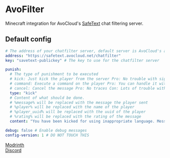 # AvoFilter

Minecraft integration for AvoCloud's [SafeText](https://github.com/rwolf2467/SafeText) chat filtering server.


## Default config

```yaml
# The address of your chatfilter server, default server is AvoCloud's and will work, recommended to use your own server as delays are avoided
address: "https://safetext.avocloud.net/chatfilter"
key: "savetext-publickey" # The key to use for the chatfilter server

punish:
  # The type of punishment to be executed
  # kick: Just kick the player from the server Pro: No trouble with signatures Con: Player can rejoin
  # command: Execute a command on the player Pro: You can handle it with your own plugins Con: Command has to be on proxy
  # cancel: Cancel the message Pro: No traces Con: Lots of trouble with signatures so you should use this only if you know what you are doing
  type: "kick"
  # Content of what should be done.
  # %message% will be replaced with the message the player sent
  # %player% will be replaced with the name of the player
  # %player_uuid% will be replaced with the uuid of the player
  # %rating% will be replaced with the rating of the message
  content: "You have been kicked for using inappropriate language. Message: '%message%'."

debug: false # Enable debug messages
config-version: 1 # DO NOT TOUCH THIS
```


[Modrinth](https://modrinth.com/project/avofilter)  
[Discord](https://avocloud.net/discord/)
